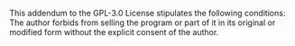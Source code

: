 This addendum to the GPL-3.0 License stipulates the following conditions: The author forbids from selling the program or part of it in its original or modified form without the explicit consent of the author.
